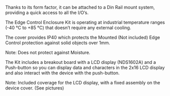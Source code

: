 <FeatureDescription>

Thanks to its form factor, it can be attached to a Din Rail mount system, providing a quick access to all the I/O‘s.

</FeatureDescription>


<FeatureList>

<Feature title="Enclosure Temperature" image="temperature-sensor">

  The Edge Control Enclosure Kit is operating at industrial temperature ranges (-40 °C to +85 °C) that doesn’t require any external cooling.
  
</Feature>

<Feature title="Enclosure IP Standard" image="world-map">

  The cover provides IP40 which protects the Mounted (Not included) Edge Control protection against solid objects over 1mm.

  Note: Does not protect against Moisture.
</Feature>

<Feature title="Breakout LCD Display + Push Button" image="hw-pin">

  The Kit includes a breakout board with a LCD display (NDS1602A) and a Push-button so you can display data and characters in the 2x16 LCD display and also interact with the device with the push-button.

  Note: Included coverage for the LCD display, with a fixed assembly on the device cover. (See pictures)

</Feature>


</FeatureList>
